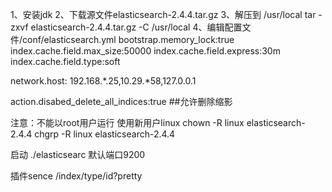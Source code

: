 1、安装jdk
2、下载源文件elasticsearch-2.4.4.tar.gz
3、解压到 /usr/local
tar -zxvf elasticsearch-2.4.4.tar.gz -C /usr/local
4、编辑配置文件/conf/elasticsearch.yml
bootstrap.memory_lock:true
index.cache.field.max_size:50000
index.cache.field.express:30m
index.cache.field.type:soft

network.host: 192.168.*.25,10.29.*58,127.0.0.1

action.disabed_delete_all_indices:true ##允许删除缩影

注意：不能以root用户运行
使用新用户linux
chown -R linux elasticsearch-2.4.4
chgrp -R linux elasticsearch-2.4.4

启动 ./elasticsearc 默认端口9200

插件sence  /index/type/id?pretty